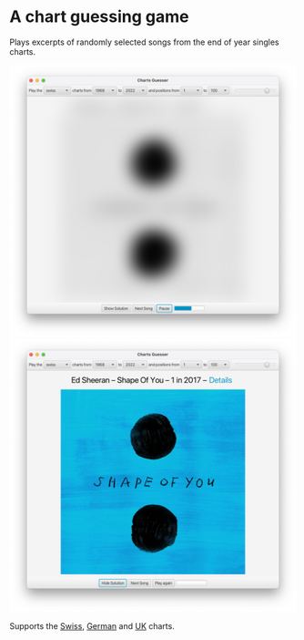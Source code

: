 # A chart guessing game

Plays excerpts of randomly selected songs from the end of year singles charts.

![Guessing the song](guessing.png) ![Showing the solution](solution.png)

Supports the [Swiss](https://hitparade.ch/), [German](https://www.offiziellecharts.de/) and [UK](https://www.officialcharts.com/) charts.
